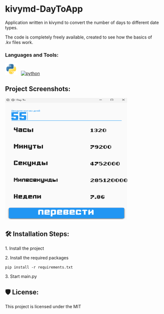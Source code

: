 # kivymd-DayToApp
Application written in kivymd to convert the number of days to different date types.
</p>The code is completely freely available, created to see how the basics of .kv files work.</p>

<h3 align="left">Languages and Tools:</h3>
<p align="left"><a href="https://www.python.org" target="_blank" rel="noreferrer"><img src="https://raw.githubusercontent.com/devicons/devicon/master/icons/python/python-original.svg" alt="python" width="40" height="40"/></a> &nbsp; <a href="https://kivymd.readthedocs.io/en/latest/" target="_blank" rel="noreferrer"><img src="https://habrastorage.org/webt/zy/_8/5h/zy_85h73xt-wyxxnggpfd9zarii.png" alt="python" width="40" height="40"/></a></p>


<h2>Project Screenshots:</h2>

<img src="https://github.com/notwhitenet/kivymd-DayToApp/blob/main/ProjectScreen.png" alt="project-screenshot" width="400" height="400/">

  

<h2>🛠️ Installation Steps:</h2>

<p>1. Install the project</p>

<p>2. Install the required packages</p>

```
pip install -r requirements.txt
```

<p>3. Start main.py</p>

  
<h2>🛡️ License:</h2>

This project is licensed under the MIT
